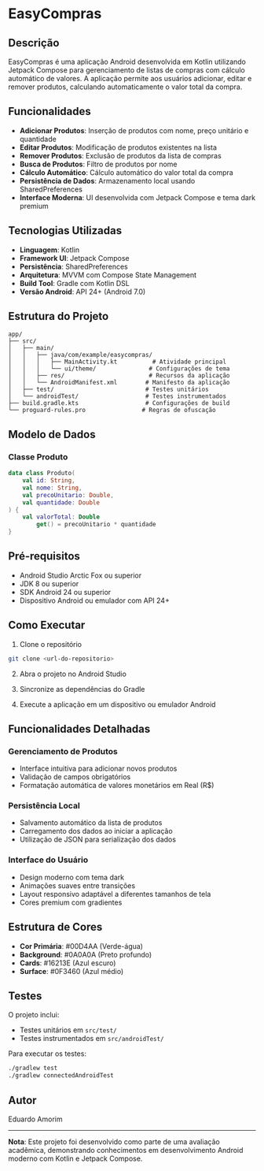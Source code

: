 # EasyCompras

## Descrição

EasyCompras é uma aplicação Android desenvolvida em Kotlin utilizando Jetpack Compose para gerenciamento de listas de compras com cálculo automático de valores. A aplicação permite aos usuários adicionar, editar e remover produtos, calculando automaticamente o valor total da compra.

## Funcionalidades

- **Adicionar Produtos**: Inserção de produtos com nome, preço unitário e quantidade
- **Editar Produtos**: Modificação de produtos existentes na lista
- **Remover Produtos**: Exclusão de produtos da lista de compras
- **Busca de Produtos**: Filtro de produtos por nome
- **Cálculo Automático**: Cálculo automático do valor total da compra
- **Persistência de Dados**: Armazenamento local usando SharedPreferences
- **Interface Moderna**: UI desenvolvida com Jetpack Compose e tema dark premium

## Tecnologias Utilizadas

- **Linguagem**: Kotlin
- **Framework UI**: Jetpack Compose
- **Persistência**: SharedPreferences
- **Arquitetura**: MVVM com Compose State Management
- **Build Tool**: Gradle com Kotlin DSL
- **Versão Android**: API 24+ (Android 7.0)

## Estrutura do Projeto

```
app/
├── src/
│   ├── main/
│   │   ├── java/com/example/easycompras/
│   │   │   ├── MainActivity.kt          # Atividade principal
│   │   │   └── ui/theme/               # Configurações de tema
│   │   ├── res/                        # Recursos da aplicação
│   │   └── AndroidManifest.xml        # Manifesto da aplicação
│   ├── test/                          # Testes unitários
│   └── androidTest/                   # Testes instrumentados
├── build.gradle.kts                   # Configurações de build
└── proguard-rules.pro                # Regras de ofuscação
```

## Modelo de Dados

### Classe Produto
```kotlin
data class Produto(
    val id: String,
    val nome: String,
    val precoUnitario: Double,
    val quantidade: Double
) {
    val valorTotal: Double
        get() = precoUnitario * quantidade
}
```

## Pré-requisitos

- Android Studio Arctic Fox ou superior
- JDK 8 ou superior
- SDK Android 24 ou superior
- Dispositivo Android ou emulador com API 24+

## Como Executar

1. Clone o repositório
```bash
git clone <url-do-repositorio>
```

2. Abra o projeto no Android Studio

3. Sincronize as dependências do Gradle

4. Execute a aplicação em um dispositivo ou emulador Android

## Funcionalidades Detalhadas

### Gerenciamento de Produtos
- Interface intuitiva para adicionar novos produtos
- Validação de campos obrigatórios
- Formatação automática de valores monetários em Real (R$)

### Persistência Local
- Salvamento automático da lista de produtos
- Carregamento dos dados ao iniciar a aplicação
- Utilização de JSON para serialização dos dados

### Interface do Usuário
- Design moderno com tema dark
- Animações suaves entre transições
- Layout responsivo adaptável a diferentes tamanhos de tela
- Cores premium com gradientes

## Estrutura de Cores

- **Cor Primária**: #00D4AA (Verde-água)
- **Background**: #0A0A0A (Preto profundo)
- **Cards**: #16213E (Azul escuro)
- **Surface**: #0F3460 (Azul médio)

## Testes

O projeto inclui:
- Testes unitários em `src/test/`
- Testes instrumentados em `src/androidTest/`

Para executar os testes:
```bash
./gradlew test
./gradlew connectedAndroidTest
```

## Autor

Eduardo Amorim

---

**Nota**: Este projeto foi desenvolvido como parte de uma avaliação acadêmica, demonstrando conhecimentos em desenvolvimento Android moderno com Kotlin e Jetpack Compose.